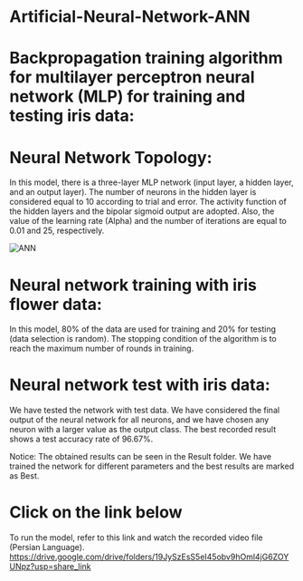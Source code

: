 # Artificial-Neural-Network-ANN


# Backpropagation training algorithm for multilayer perceptron neural network (MLP) for training and testing iris data:

# Neural Network Topology:
In this model, there is a three-layer MLP network (input layer, a hidden layer, and an output layer). The number of neurons in the hidden layer is considered equal to 10
according to trial and error. The activity function of the hidden layers and the bipolar sigmoid output are adopted. Also, the value of the learning rate (Alpha) and the
number of iterations are equal to 0.01 and 25, respectively.

![ANN](https://user-images.githubusercontent.com/126339266/221883055-5e72a9f2-64f8-4ca9-91df-6eb6d5dd1719.png)


# Neural network training with iris flower data:
In this model, 80% of the data are used for training and 20% for testing (data selection is random). The stopping condition of the algorithm is to reach the maximum
number of rounds in training.

# Neural network test with iris data:
We have tested the network with test data. We have considered the final output of the neural network for all neurons, and we have chosen any neuron with a larger value
as the output class. The best recorded result shows a test accuracy rate of 96.67%.

Notice: The obtained results can be seen in the Result folder. We have trained the network for different parameters and the best results are marked as Best.

# Click on the link below
To run the model, refer to this link and watch the recorded video file (Persian Language).
https://drive.google.com/drive/folders/19JySzEsS5eI45obv9hOml4jG6ZOYUNpz?usp=share_link
